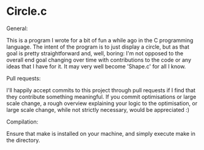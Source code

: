 # Circle.c

General:

This is a program I wrote for a bit of fun a while ago in the C programming language. The intent of the program is to just display a circle, but as that goal is pretty straightforward and, well, boring: I'm not opposed to the overall end goal changing over time with contributions to the code or any ideas that I have for it. It may very well become 'Shape.c' for all I know.

Pull requests:

I'll happily accept commits to this project through pull requests if I find that they contribute something meaningful. If you commit optimisations or large scale change, a rough overview explaining your logic to the optimisation, or large scale change, while not strictly necessary, would be appreciated :)

Compilation:

Ensure that make is installed on your machine, and simply execute make in the directory.